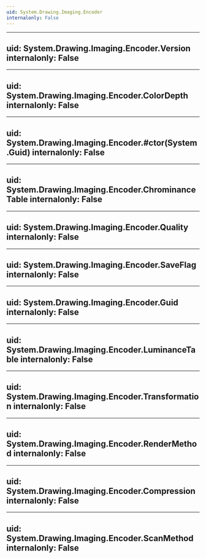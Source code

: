 ```yaml
---
uid: System.Drawing.Imaging.Encoder
internalonly: False
---
```


---
uid: System.Drawing.Imaging.Encoder.Version
internalonly: False
---

---
uid: System.Drawing.Imaging.Encoder.ColorDepth
internalonly: False
---

---
uid: System.Drawing.Imaging.Encoder.#ctor(System.Guid)
internalonly: False
---

---
uid: System.Drawing.Imaging.Encoder.ChrominanceTable
internalonly: False
---

---
uid: System.Drawing.Imaging.Encoder.Quality
internalonly: False
---

---
uid: System.Drawing.Imaging.Encoder.SaveFlag
internalonly: False
---

---
uid: System.Drawing.Imaging.Encoder.Guid
internalonly: False
---

---
uid: System.Drawing.Imaging.Encoder.LuminanceTable
internalonly: False
---

---
uid: System.Drawing.Imaging.Encoder.Transformation
internalonly: False
---

---
uid: System.Drawing.Imaging.Encoder.RenderMethod
internalonly: False
---

---
uid: System.Drawing.Imaging.Encoder.Compression
internalonly: False
---

---
uid: System.Drawing.Imaging.Encoder.ScanMethod
internalonly: False
---
